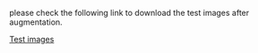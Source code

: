 please check the following link to download the test images after augmentation.

[Test images](http://gofile.me/6V28a/SVhSXC475)